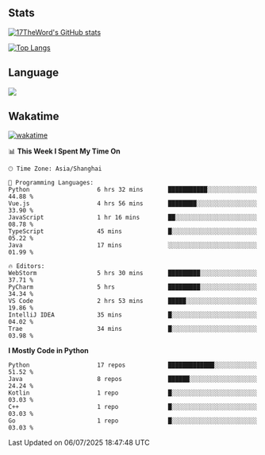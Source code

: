 ## Stats

[![17TheWord's GitHub stats](https://github-readme-stats.vercel.app/api?username=17TheWord&count_private=true&show_icons=true)](https://github.com/anuraghazra/github-readme-stats)

[![Top Langs](https://github-readme-stats.vercel.app/api/top-langs/?username=17TheWord&layout=compact&hide=html)](https://github.com/anuraghazra/github-readme-stats)

## Language

<img align="center" src="https://github-readme-stats-theword.vercel.app/api/wakatime?username=559772f0-9c03-4114-9e11-1b4b8b998e10&layout=compact&theme=dracula&hide_border=true">

## Wakatime

[![wakatime](https://wakatime.com/badge/user/559772f0-9c03-4114-9e11-1b4b8b998e10.svg)](https://wakatime.com/@559772f0-9c03-4114-9e11-1b4b8b998e10)

<!--START_SECTION:waka-->
📊 **This Week I Spent My Time On** 

```text
🕑︎ Time Zone: Asia/Shanghai

💬 Programming Languages: 
Python                   6 hrs 32 mins       ███████████░░░░░░░░░░░░░░   44.88 % 
Vue.js                   4 hrs 56 mins       ████████░░░░░░░░░░░░░░░░░   33.90 % 
JavaScript               1 hr 16 mins        ██░░░░░░░░░░░░░░░░░░░░░░░   08.78 % 
TypeScript               45 mins             █░░░░░░░░░░░░░░░░░░░░░░░░   05.22 % 
Java                     17 mins             ░░░░░░░░░░░░░░░░░░░░░░░░░   01.99 % 

🔥 Editors: 
WebStorm                 5 hrs 30 mins       █████████░░░░░░░░░░░░░░░░   37.71 % 
PyCharm                  5 hrs               █████████░░░░░░░░░░░░░░░░   34.34 % 
VS Code                  2 hrs 53 mins       █████░░░░░░░░░░░░░░░░░░░░   19.86 % 
IntelliJ IDEA            35 mins             █░░░░░░░░░░░░░░░░░░░░░░░░   04.02 % 
Trae                     34 mins             █░░░░░░░░░░░░░░░░░░░░░░░░   03.98 % 
```

**I Mostly Code in Python** 

```text
Python                   17 repos            █████████████░░░░░░░░░░░░   51.52 % 
Java                     8 repos             ██████░░░░░░░░░░░░░░░░░░░   24.24 % 
Kotlin                   1 repo              █░░░░░░░░░░░░░░░░░░░░░░░░   03.03 % 
C++                      1 repo              █░░░░░░░░░░░░░░░░░░░░░░░░   03.03 % 
Go                       1 repo              █░░░░░░░░░░░░░░░░░░░░░░░░   03.03 % 
```




 Last Updated on 06/07/2025 18:47:48 UTC
<!--END_SECTION:waka-->
